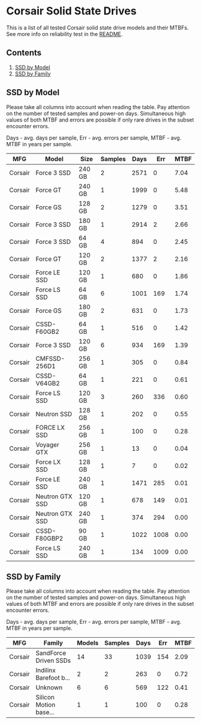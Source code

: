 Corsair Solid State Drives
==========================

This is a list of all tested Corsair solid state drive models and their MTBFs. See
more info on reliability test in the [README](https://github.com/bsdhw/SMART).

Contents
--------

1. [ SSD by Model  ](#ssd-by-model)
2. [ SSD by Family ](#ssd-by-family)

SSD by Model
------------

Please take all columns into account when reading the table. Pay attention on the
number of tested samples and power-on days. Simultaneous high values of both MTBF
and errors are possible if only rare drives in the subset encounter errors.

Days - avg. days per sample,
Err  - avg. errors per sample,
MTBF - avg. MTBF in years per sample.

| MFG       | Model              | Size   | Samples | Days  | Err   | MTBF |
|-----------|--------------------|--------|---------|-------|-------|------|
| Corsair   | Force 3 SSD        | 240 GB | 2       | 2571  | 0     | 7.04   |
| Corsair   | Force GT           | 240 GB | 1       | 1999  | 0     | 5.48   |
| Corsair   | Force GS           | 128 GB | 2       | 1279  | 0     | 3.51   |
| Corsair   | Force 3 SSD        | 180 GB | 1       | 2914  | 2     | 2.66   |
| Corsair   | Force 3 SSD        | 64 GB  | 4       | 894   | 0     | 2.45   |
| Corsair   | Force GT           | 120 GB | 2       | 1377  | 2     | 2.16   |
| Corsair   | Force LE SSD       | 120 GB | 1       | 680   | 0     | 1.86   |
| Corsair   | Force LS SSD       | 64 GB  | 6       | 1001  | 169   | 1.74   |
| Corsair   | Force GS           | 180 GB | 2       | 631   | 0     | 1.73   |
| Corsair   | CSSD-F60GB2        | 64 GB  | 1       | 516   | 0     | 1.42   |
| Corsair   | Force 3 SSD        | 120 GB | 6       | 934   | 169   | 1.39   |
| Corsair   | CMFSSD-256D1       | 256 GB | 1       | 305   | 0     | 0.84   |
| Corsair   | CSSD-V64GB2        | 64 GB  | 1       | 221   | 0     | 0.61   |
| Corsair   | Force LS SSD       | 120 GB | 3       | 260   | 336   | 0.60   |
| Corsair   | Neutron SSD        | 128 GB | 1       | 202   | 0     | 0.55   |
| Corsair   | FORCE LX SSD       | 256 GB | 1       | 100   | 0     | 0.28   |
| Corsair   | Voyager GTX        | 256 GB | 1       | 13    | 0     | 0.04   |
| Corsair   | Force LX SSD       | 128 GB | 1       | 7     | 0     | 0.02   |
| Corsair   | Force LE SSD       | 240 GB | 1       | 1471  | 285   | 0.01   |
| Corsair   | Neutron GTX SSD    | 120 GB | 1       | 678   | 149   | 0.01   |
| Corsair   | Neutron GTX SSD    | 240 GB | 1       | 374   | 294   | 0.00   |
| Corsair   | CSSD-F80GBP2       | 90 GB  | 1       | 1022  | 1008  | 0.00   |
| Corsair   | Force LS SSD       | 240 GB | 1       | 134   | 1009  | 0.00   |

SSD by Family
-------------

Please take all columns into account when reading the table. Pay attention on the
number of tested samples and power-on days. Simultaneous high values of both MTBF
and errors are possible if only rare drives in the subset encounter errors.

Days - avg. days per sample,
Err  - avg. errors per sample,
MTBF - avg. MTBF in years per sample.

| MFG       | Family                 | Models | Samples | Days  | Err   | MTBF |
|-----------|------------------------|--------|---------|-------|-------|------|
| Corsair   | SandForce Driven SSDs  | 14     | 33      | 1039  | 154   | 2.09   |
| Corsair   | Indilinx Barefoot b... | 2      | 2       | 263   | 0     | 0.72   |
| Corsair   | Unknown                | 6      | 6       | 569   | 122   | 0.41   |
| Corsair   | Silicon Motion base... | 1      | 1       | 100   | 0     | 0.28   |
